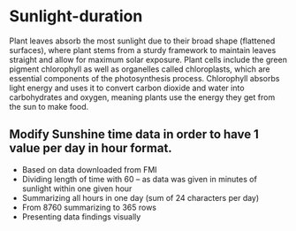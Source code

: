 # Sunlight-duration 

Plant leaves absorb the most sunlight due to their broad shape (flattened surfaces), where plant stems from a sturdy framework to maintain leaves straight and allow for maximum solar exposure. Plant cells include the green pigment chlorophyll as well as organelles called chloroplasts, which are essential components of the photosynthesis process. Chlorophyll absorbs light energy and uses it to convert carbon dioxide and water into carbohydrates and oxygen, meaning plants use the energy they get from the sun to make food.

## Modify Sunshine time data in order to have 1 value per day in hour format.

- Based on data downloaded from FMI
- Dividing length of time with 60 – as data was given in minutes of sunlight within one given hour
- Summarizing all hours in one day (sum of 24 characters per day)
- From 8760 summarizing to 365 rows
- Presenting data findings visually

